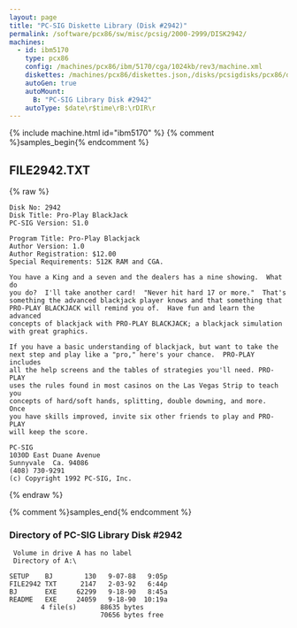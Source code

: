 ```yaml
---
layout: page
title: "PC-SIG Diskette Library (Disk #2942)"
permalink: /software/pcx86/sw/misc/pcsig/2000-2999/DISK2942/
machines:
  - id: ibm5170
    type: pcx86
    config: /machines/pcx86/ibm/5170/cga/1024kb/rev3/machine.xml
    diskettes: /machines/pcx86/diskettes.json,/disks/pcsigdisks/pcx86/diskettes.json
    autoGen: true
    autoMount:
      B: "PC-SIG Library Disk #2942"
    autoType: $date\r$time\rB:\rDIR\r
---
```


{% include machine.html id="ibm5170" %}
{% comment %}samples_begin{% endcomment %}

## FILE2942.TXT

{% raw %}
```
Disk No: 2942                                                           
Disk Title: Pro-Play BlackJack                                          
PC-SIG Version: S1.0                                                    
                                                                        
Program Title: Pro-Play Blackjack                                       
Author Version: 1.0                                                     
Author Registration: $12.00                                             
Special Requirements: 512K RAM and CGA.                                 
                                                                        
You have a King and a seven and the dealers has a nine showing.  What do
you do?  I'll take another card!  "Never hit hard 17 or more."  That's  
something the advanced blackjack player knows and that something that   
PRO-PLAY BLACKJACK will remind you of.  Have fun and learn the advanced 
concepts of blackjack with PRO-PLAY BLACKJACK; a blackjack simulation   
with great graphics.                                                    
                                                                        
If you have a basic understanding of blackjack, but want to take the    
next step and play like a "pro," here's your chance.  PRO-PLAY includes 
all the help screens and the tables of strategies you'll need. PRO-PLAY 
uses the rules found in most casinos on the Las Vegas Strip to teach you
concepts of hard/soft hands, splitting, double downing, and more.  Once 
you have skills improved, invite six other friends to play and PRO-PLAY 
will keep the score.                                                    
                                                                        
PC-SIG                                                                  
1030D East Duane Avenue                                                 
Sunnyvale  Ca. 94086                                                    
(408) 730-9291                                                          
(c) Copyright 1992 PC-SIG, Inc.                                         
```
{% endraw %}

{% comment %}samples_end{% endcomment %}

### Directory of PC-SIG Library Disk #2942

     Volume in drive A has no label
     Directory of A:\

    SETUP    BJ        130   9-07-88   9:05p
    FILE2942 TXT      2147   2-03-92   6:44p
    BJ       EXE     62299   9-18-90   8:45a
    README   EXE     24059   9-18-90  10:19a
            4 file(s)      88635 bytes
                           70656 bytes free

